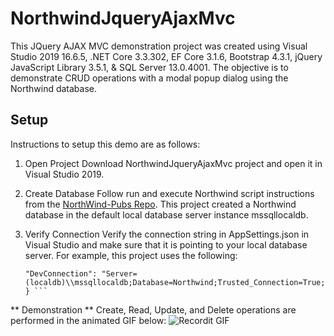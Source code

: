 # NorthwindJqueryAjaxMvc
This JQuery AJAX MVC demonstration project was created using Visual Studio 2019 16.6.5, .NET Core 3.3.302, EF Core 3.1.6, Bootstrap 4.3.1, jQuery JavaScript Library 3.5.1, & SQL Server 13.0.4001.  The objective is to demonstrate CRUD operations with a modal popup dialog using the Northwind database.

## Setup
Instructions to setup this demo are as follows:
1. Open Project
   Download NorthwindJqueryAjaxMvc project and open it in Visual Studio 2019.

2. Create Database
   Follow run and execute Northwind script instructions from the [NorthWind-Pubs Repo](https://github.com/Microsoft/sql-server-samples/tree/master/samples/databases/northwind-pubs).  This project created a Northwind database in the default local database server instance mssqllocaldb.

3. Verify Connection 
   Verify the connection string in AppSettings.json in Visual Studio and make sure that it is pointing to your local database server.  For example, this project uses the following: 

     ``` "ConnectionStrings": {
    "DevConnection": "Server=(localdb)\\mssqllocaldb;Database=Northwind;Trusted_Connection=True;MultipleActiveResultSets=true"
    } ```

** Demonstration **
Create, Read, Update, and Delete operations are performed in the animated GIF below:
![Recordit GIF](https://github.com/rdw100/NorthwindJqueryAjaxMvc/blob/master/NorthwindJqueryAjaxMvc/img/KuFnlNRSM3.gif?raw=true)
